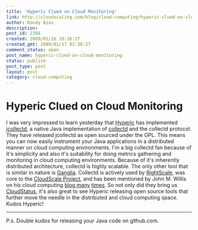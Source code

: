 ```yaml
---
title: 'Hyperic Clued on Cloud Monitoring'
link: http://cloudscaling.com/blog/cloud-computing/hyperic-clued-on-cloud-monitoring/
author: Randy Bias
description: 
post_id: 2384
created: 2009/01/16 18:36:27
created_gmt: 2009/01/17 02:36:27
comment_status: open
post_name: hyperic-clued-on-cloud-monitoring
status: publish
post_type: post
layout: post
category: cloud-computing
---
```


# Hyperic Clued on Cloud Monitoring

I was very impressed to learn yesterday that [Hyperic](http://www.hyperic.com) has implemented [jcollectd](http://support.hyperic.com/display/hypcomm/jcollectd), a native Java implementation of [collectd](http://collectd.org/) and the collectd protocol. They have released jcollectd as open sourced under the GPL. This means you can now easily instrument your Java applications in a distributed manner on cloud computing environments. I'm a big collectd fan because of it's simplicity and also it's suitability for doing metrics gathering and monitoring in cloud computing environments. Because of it's inherently distributed architecture, collectd is highly scalable. The only other tool that is similar in nature is [Ganglia](http://ganglia.info/). Collectd is actively used by [RightScale](http://www.rightscale.com), was core to the [CloudScale Project](http://neotactics.com/cloudscale), and has been mentioned by John M. Willis on his cloud computing [blog many](http://www.johnmwillis.com/other/tools-to-use-in-the-cloud/) [times](http://www.johnmwillis.com/monitoring/possible-cloud-monitoring-tools/). So not only did they bring us [CloudStatus](http://www.cloudstatus.com/), it's also great to see Hyperic releasing open source tools that further move the needle in the distributed and cloud computing space. Kudos Hyperic! 

* * *

P.s. Double kudos for releasing your Java code on github.com.